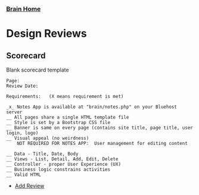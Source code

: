 ### [Brain Home](index.php)
# Design Reviews
## Scorecard
Blank scorecard template

    Page:
    Review Date:

    Requirements:   (X means requirement is met)

    _x_ Notes App is available at "brain/notes.php" on your Bluehost server
    __ All pages share a single HTML template file
    __ Style is set by a Bootstrap CSS file
    __ Banner is same on every page (contains site title, page title, user login, logo)
    __ Visual appeal (no weirdness)
        NOT REQUIRED FOR NOTES APP:  User management for editing content

    __ Data - Title, Date, Body
    __ Views - List, Detail, Add, Edit, Delete
    __ Controller - proper User Experience (UX)
    __ Business logic constrains activities
    __ Valid HTML

* [Add Review](review.php?action=add)
#
#
#
